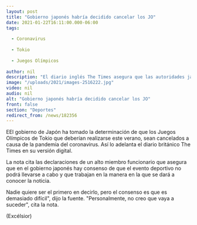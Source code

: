 ```yaml
---
layout: post
title: "Gobierno japonés habría decidido cancelar los JO"
date: 2021-01-22T16:11:00.000-06:00
tags:
  
  - Coronavirus
  
  - Tokio
  
  - Juegos Olímpicos
  
author: nil
description: "El diario inglés The Times asegura que las autoridades japonesas, buscarán garantizar la sede para Tokio en el año 2032"
image: "/uploads/2021/images-2516222.jpg"
video: nil
audio: nil
alt: "Gobierno japonés habría decidido cancelar los JO"
front: false
section: "Deportes"
redirect_from: /news/182356
---
```


EEl gobierno de Japón ha tomado la determinación de que los Juegos Olímpicos de Tokio que deberían realizarse este verano, sean cancelados a causa de la pandemia del coronavirus. Así lo adelanta el diario británico The Times en su versión digital.

La nota cita las declaraciones de un alto miembro funcionario que asegura que en el gobierno japonés hay consenso de que el evento deportivo no podrá llevarse a cabo y que trabajan en la manera en la que se dará a conocer la noticia.

Nadie quiere ser el primero en decirlo, pero el consenso es que es demasiado difícil", dijo la fuente. "Personalmente, no creo que vaya a suceder", cita la nota.

(Excélsior)
